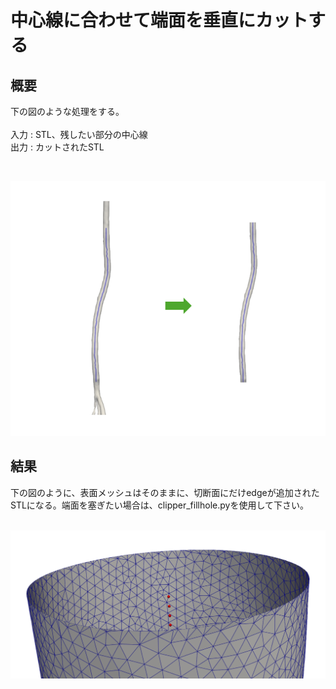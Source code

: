 # 中心線に合わせて端面を垂直にカットする

## 概要
下の図のような処理をする。<br>
<br>
入力 : STL、残したい部分の中心線 <br>
出力 : カットされたSTL<br>

<br>

<p align="center">
  <img src="https://github.com/tailup7/howtoVM/blob/main/pictures/planecut.png" alt="planecut" width="600"/>
</p>

## 結果
下の図のように、表面メッシュはそのままに、切断面にだけedgeが追加されたSTLになる。端面を塞ぎたい場合は、clipper_fillhole.pyを使用して下さい。
<br>
<br>

<p align="center">
  <img src="https://github.com/tailup7/howtoVM/blob/main/pictures/planecut_edge.png" alt="planecut_edge" width="800"/>
</p>
<br>


